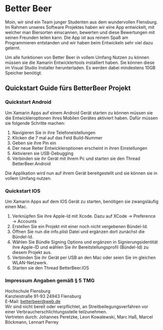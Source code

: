 # Better Beer

Moin,
wir sind ein Team junger Studenten aus dem wundervollen Flensburg. Im Rahmen unseres Software Projektes haben wir eine App entwickelt,
mit welcher man Biersorten einscannen, bewerten und diese Bewertungen mit seinen Freunden teilen kann. 
Die App ist aus reinem Spaß am Programmieren entstanden und wir haben beim Entwickeln sehr viel dazu gelernt. 

Um alle funktionen von Better Beer in vollem Umfang Nutzen zu können müssen sie die Xamarin Entwicklertools installiert haben.
Sie können diese im Visual Studio Installer herunterladen. Es werden dabei mindestens 10GB Speicher benötigt.

## Quickstart Guide fürs BetterBeer Projekt

### Quickstart Android

Um Xamarin Apps auf einem Android Gerät starten zu können müssen sie die Entwickleroptionen ihres Mobilen Gerätes aktiviert haben. 
Dafür müssen sie folgende Schritte machen:

1. Navigieren Sie in ihre Telefoneistellungen
2. Klicken die 7 mal auf das Feld Build-Nummer
3. Geben sie ihre Pin ein
4. Der neue Reiter Entwickleroptionen erscheint in ihren Einstellungen
5. Aktivieren sie USB-Debugging
6. Verbinden sie ihr Gerät mit ihrem Pc und starten sie den Thread BetterBeer.Android


Die Applikation wird nun auf ihrem Gerät bereitgestellt und sie können sie in vollem Umfang nutzen.

### Quickstart IOS

Um Xamarin Apps auf dem IOS Gerät zu starten, benötigen sie zwangsläufig einen Mac.

1. Verknüpfen Sie ihre Apple-Id mit Xcode. Dazu auf XCode -> Preference -> Accounts
2. Erstellen Sie ein Projekt mit einer noch nicht vergebenen Bündel-Id.
3. Öffnen Sie nun die info.plist Datei und ergänzen dort zunächst die Bündel-Id.
4. Wählen Sie Bündle Signing Options und ergänzen in Signierungsidentität ihre Apple-ID und wählen Sie ihr  Bereitstellungsprofil (Bündel-Id) zu diesem Projekt aus.
5. Verbinden Sie ihr Gerät per USB an den Mac oder seien Sie im gleichen WLAN-Netzwerk.
6. Starten sie den Thread BetterBeer.IOS


### Impressum Angaben gemäß § 5 TMG
Hochschule Flensburg<br>
Kanzleistraße 91-93 24943 Flensburg<br>
E-Mail: betterbeer@web.de<br>
Wir sind nicht bereit oder verpflichtet, an Streitbeilegungsverfahren vor einer Verbraucherschlichtungsstelle teilzunehmen.<br>
Vertreten durch: Johannes Peretzke, Leon Kowalewski, Marc Haß, Marcel Böckmann, Lennart Perrey

